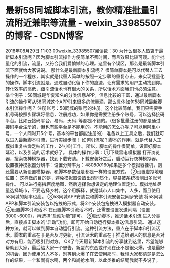 # 最新58同城脚本引流，教你精准批量引流附近兼职等流量 - weixin_33985507的博客 - CSDN博客
2018年08月29日 11:03:00[weixin_33985507](https://me.csdn.net/weixin_33985507)阅读数：30
为什么很多人热衷于最新脚本引流呢？因为脚本引流操作方便简单不费时间，而且效果比较可观。能个批量化的引流，流量，又符合我们爱偷懒的心理。这里有个误区，那么是最新脚本引流下面就给大家说说。
那什么是最新脚本引流呢？
很简单脚本是可以代替人工去操作的一个程序，其实就是代替人简单的按照一定步骤的重复点击，来实现批量化的操作。脚本引流就是，通过自动化留下你的痕迹，让有需求的用户主动找到你。转化效率的高低，跟引流话术也有很大的关系，所以话术方面我们也必须注意。
举个例子：58同城是华夏知名的分类信息APP，信息比较的丰富，通过最新脚本引流的操作可从58同城这个APP引来很多的流量滴，那么具体如何58同城最新脚本引流操作呢？
注册账号：58同城的账号的注册。这个比较简单，我们只需要手机号码按照步骤填好信息，注册成功，如果你是需要注册多个账号，可以选择接码平台。比如云接码平台，易码，天码..等都是不错的。（很多批量注册的都是通过接码平台注册的，但也有些平台是不能用的。不能用的怎么办呢？可以用阿里小号，一个人同时开5个号，基本的平台都能注册的）
准备以上工具之后，我们就可以进入最新脚本引流，进行实操步骤！
如何引流呢？脚本的作用，就是代替人工模拟重复枯燥乏味的工作，24小时工作。所以，脚本的操作很简单，设置好脚本延迟，以及引流的话术就好了。
具体的操作步骤：①下载雷电模拟器
打开浏览器，搜索夜神模拟器，找到下载安装。下载安装好之后，启动运行夜神模拟器。
设置夜神模拟器分辨率：设置分辨率为：480*800*160如果是多个模拟器挂机，则还需要从新设置模拟器，和脚本参数但是都是一样的设置方式。
②设置虚拟地理位置：
这样做的目的是，避免模拟器设备出现同质化，容易被系统检测出多账号操作。
可以进行拖拽百度地图，然后选择你想设定的地理位置定位。模拟地址尽量选择城市，不要选择乡村。这个用解释，就是城市人口集中，人多，而且使用58同城的频率也高。
③58同城APP安装包和脚本引流安装包同步安装
将58同城APP和脚本引流安装包以拖拽的形式，将2个安装包拖拽进入模拟器自动安装。
④设置脚本引流话术
在设置脚本引流话术时，还需要设置发送间隔（设置3000~6000），再选择“启动功能”即可。
⑤启动脚本，推送话术引流
进入分类后，直接点击脚本的“启动”功能，即可开始自动运行脚本推送信息引流。
通过这种方法，就可以做到脚本自动运行引流。这种引流方法，重点在于脚本和引流话术。脚本的重点在于是否及时更新，引流话术的重点在于推送给别人的信息是否对对方有用，能否吸引到对方。
OK了今天最新脚本引流的分享就到这里，希望能够帮助到大家，最后给大家一个忠告，新型的东西或许现在还不是很火爆，也是最好的机会，因为使用的人不多，别等到火爆了在去使用那时，我想大家都清楚是怎么样的结果，一个和尚有水喝，两个和尚抢水喝，以此类推的结局我就不多说了。
